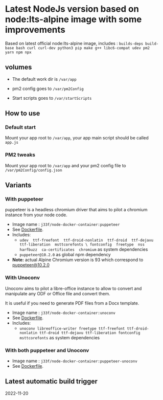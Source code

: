 # Latest NodeJs version based on node:lts-alpine image with some improvements

Based on latest official node:lts-alpine image, includes : 
`builds-deps build-base bash curl curl-dev python3 pip make g++ libc6-compat udev pm2 yarn npm npx`

## volumes

- The default work dir is `/var/app`

- pm2 config goes to `/var/pm2Config`

- Start scripts goes to `/var/startScripts`

## How to use

### Default start

Mount your app root to `/var/app`, your app main script should be called `app.js`

### PM2 tweaks

Mount your app root to `/var/app` and your pm2 config file to `/var/pm2Config/config.json`

## Variants

### With puppeteer

puppeteer is a headless chromium driver that aims to pilot a chromium instance from your node code.

- Image name : `j33f/node-docker-container:puppeteer`
- See [Dockerfile](https://github.com/j33f/node-docker-container/blob/master/Dockerfile.puppeteer).
- Includes: 
    - `udev 
      ttf-freefont 
      ttf-droid-nonlatin 
      ttf-droid 
      ttf-dejavu 
      ttf-liberation 
      msttcorefonts \
      fontconfig 
      freetype 
      nss 
      harfbuzz 
      ca-certificates 
      chromium` as system dependencies
    - `puppeteer@10.2.0` as global npm dependency
- __Note:__ actual Alpine Chromium version is 93 which correspond to [puppeteer@10.2.0](https://github.com/puppeteer/puppeteer/releases/tag/v10.2.0)
    
### With Unoconv

Unoconv aims to pilot a libre-office instance to allow to convert and manipulate any ODF or Office file and convert them.

It is useful if you need to generate PDF files from a Docx template.

- Image name : `j33f/node-docker-container:unoconv`
- See [Dockerfile](https://github.com/j33f/node-docker-container/blob/master/Dockerfile.unoconv).
- Includes: 
    - `unoconv libreoffice-writer freetype ttf-freefont ttf-droid-nonlatin ttf-droid ttf-dejavu ttf-liberation fontconfig msttcorefonts` as system dependencies

### With both puppeteer and Unoconv

- Image name : `j33f/node-docker-container:puppeteer-unoconv`
- See [Dockerfile](https://github.com/j33f/node-docker-container/blob/master/Dockerfile.puppeteer-unoconv).

## Latest automatic build trigger
2022-11-20